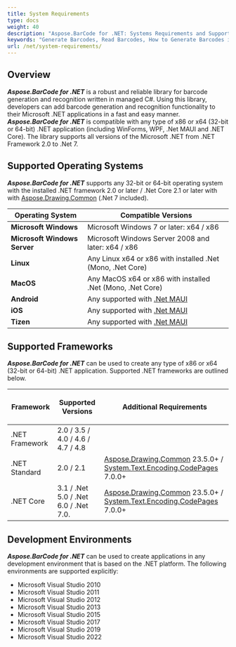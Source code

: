 ```yaml
---
title: System Requirements
type: docs
weight: 40
description: "Aspose.BarCode for .NET: Systems Requirements and Supported .NET Platforms"
keywords: "Generate Barcodes, Read Barcodes, How to Generate Barcodes in C# .NET, Aspose.BarCode, C#"
url: /net/system-requirements/
---
```


## **Overview**
***Aspose.BarCode for .NET*** is a robust and reliable library for barcode generation and recognition written in managed C#. Using this library, developers can add barcode generation and recognition functionality to their Microsoft .NET applications in a fast and easy manner. ***Aspose.BarCode for .NET*** is compatible with any type of x86 or x64 (32-bit or 64-bit) .NET application (including WinForms, WPF, .Net MAUI and .NET Core). The library supports all versions of the Microsoft .NET from .NET Framework 2.0 to .Net 7.

## **Supported Operating Systems**
***Aspose.BarCode for .NET*** supports any 32-bit or 64-bit operating system with the installed .NET framework 2.0 or later / .Net Core 2.1 or later with with [Aspose.Drawing.Common](https://www.nuget.org/packages/Aspose.Drawing.Common/) (.Net 7 included).
  
|Operating System|Compatible Versions|
|---|---|
|**Microsoft Windows**|Microsoft Windows 7 or later: x64 / x86|
|**Microsoft Windows Server**|Microsoft Windows Server 2008 and later: x64 / x86|
|**Linux**|Any Linux x64 or x86 with installed .Net (Mono, .Net Core) |
|**MacOS**|Any MacOS x64 or x86 with installed .Net (Mono, .Net Core) |
|**Android**|Any supported with [.Net MAUI](https://learn.microsoft.com/dotnet/maui/what-is-maui)|
|**iOS**|Any supported with [.Net MAUI](https://learn.microsoft.com/dotnet/maui/what-is-maui)|
|**Tizen**|Any supported with [.Net MAUI](https://learn.microsoft.com/dotnet/maui/what-is-maui)|

## **Supported Frameworks**
***Aspose.BarCode for .NET*** can be used to create any type of x86 or x64 (32-bit or 64-bit) .NET application. Supported .NET frameworks are outlined below.
  
|<p align="center">**Framework**</p>|<p align="center">**Supported Versions**</p>|<p align="center">**Additional Requirements**</p>|
|---|---|---|
|.NET Framework|2.0 / 3.5 / 4.0 / 4.6 / 4.7 / 4.8| |
|.NET Standard|2.0 / 2.1| [Aspose.Drawing.Common](https://www.nuget.org/packages/Aspose.Drawing.Common/) 23.5.0+ / [System.Text.Encoding.CodePages](https://www.nuget.org/packages/System.Text.Encoding.CodePages/) 7.0.0+|
|.NET Core| 3.1 / .Net 5.0 / .Net 6.0 / .Net 7.0.| [Aspose.Drawing.Common](https://www.nuget.org/packages/Aspose.Drawing.Common/) 23.5.0+ / [System.Text.Encoding.CodePages](https://www.nuget.org/packages/System.Text.Encoding.CodePages/) 7.0.0+|


## **Development Environments**
***Aspose.BarCode for .NET*** can be used to create applications in any development environment that is based on the .NET platform. The following environments are supported explicitly:

- Microsoft Visual Studio 2010
- Microsoft Visual Studio 2011
- Microsoft Visual Studio 2012
- Microsoft Visual Studio 2013
- Microsoft Visual Studio 2015
- Microsoft Visual Studio 2017
- Microsoft Visual Studio 2019
- Microsoft Visual Studio 2022
